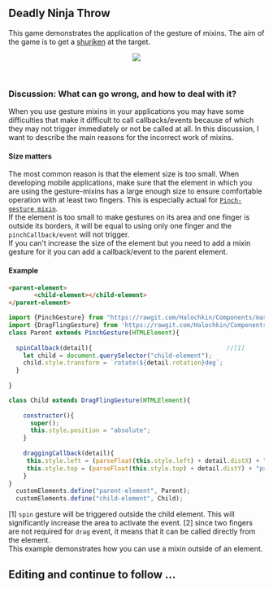 ## Deadly Ninja Throw

This game demonstrates the application of the gesture of mixins. The aim of the game is to get a [shuriken](https://en.wikipedia.org/wiki/Shuriken) at the target.
<p align="center">
  <img src="./pictures/logo.png">
</p><br>

### Discussion: What can go wrong, and how to deal with it?
When you use gesture mixins in your applications you may have some difficulties that make it difficult to call
 callbacks/events because of which they may not trigger immediately or not be called at all.
 In this discussion, I want to describe the main reasons for the incorrect work of mixins.
 
#### Size matters
The most common reason is that the element size is too small. 
When developing mobile applications, make sure that the element in which you are using the gesture-mixins has a large enough 
size to ensure comfortable operation with at least two fingers. This is especially actual for 
[`Pinch-gesture mixin`](https://github.com/Halochkin/Components/tree/master/Gestures/PinchGestureMixin).  
If the element is too small to make gestures on its area and one finger is outside its borders, it will be equal to using only 
one finger and the `pinchCallback/event` will not trigger.<br>
If you can't increase the size of the element but you need to add a mixin 
gesture for it you can add a callback/event to the parent element.
#### Example
```html
<parent-element>
       <child-element></child-element>
</parent-element>
```

```javascript
import {PinchGesture} from "https://rawgit.com/Halochkin/Components/master/Gestures/PinchGestureMixin/src/PinchMixin.js";
import {DragFlingGesture} from 'https://rawgit.com/Halochkin/Components/master/Gestures/DragFlingMixin/src/DragFlingGestureMixin.js';
class Parent extends PinchGesture(HTMLElement){
  
  spinCallback(detail){                                     //[1]
    let child = document.querySelector("child-element");
    child.style.transform = `rotate(${detail.rotation}deg`;
  }
  
}

class Child extends DragFlingGesture(HTMLElement){
  
    constructor(){
      super();
      this.style.position = "absolute";
    }
    
    draggingCallback(detail){
     this.style.left = (parseFloat(this.style.left) + detail.distX) + "px";
     this.style.top = (parseFloat(this.style.top) + detail.distY) + "px";
    }
}
  customElements.define("parent-element", Parent);
  customElements.define("child-element", Child);
```
[1]  `spin` gesture will be triggered outside the child element. This will significantly increase the area to activate the event.
[2]   since two fingers are not required for `drag` event, it means that it can be called directly from the element.<br>
This example demonstrates how you can use a mixin outside of an element.
 ## Editing and continue to follow ...
